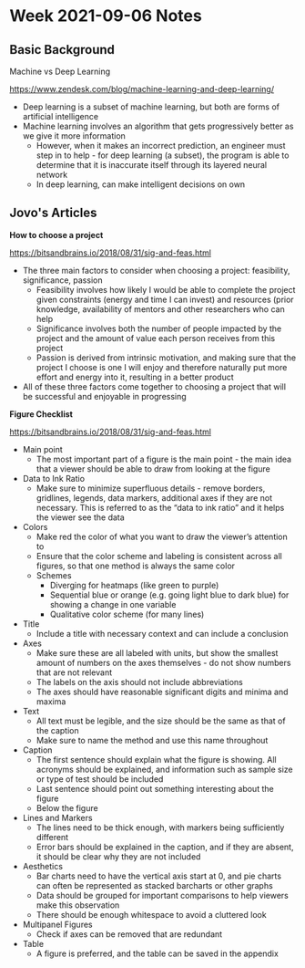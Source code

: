# Week 2021-09-06 Notes

## Basic Background
Machine vs Deep Learning

https://www.zendesk.com/blog/machine-learning-and-deep-learning/
- Deep learning is a subset of machine learning, but both are forms of artificial intelligence
- Machine learning involves an algorithm that gets progressively better as we give it more information
    - However, when it makes an incorrect prediction, an engineer must step in to help - for deep learning (a subset), the program is able to determine that it is inaccurate itself through its layered neural network
    - In deep learning, can make intelligent decisions on own

## Jovo's Articles
**How to choose a project**

https://bitsandbrains.io/2018/08/31/sig-and-feas.html
- The three main factors to consider when choosing a project: feasibility, significance, passion
    - Feasibility involves how likely I would be able to complete the project given constraints (energy and time I can invest) and resources (prior knowledge, availability of mentors and other researchers who can help
    - Significance involves both the number of people impacted by the project and the amount of value each person receives from this project
    - Passion is derived from intrinsic motivation, and making sure that the project I choose is one I will enjoy and therefore naturally put more effort and energy into it, resulting in a better product
- All of these three factors come together to choosing a project that will be successful and enjoyable in progressing

**Figure Checklist**

https://bitsandbrains.io/2018/08/31/sig-and-feas.html
- Main point 
    - The most important part of a figure is the main point - the main idea that a viewer should be able to draw from looking at the figure
- Data to Ink Ratio
    - Make sure to minimize superfluous details - remove borders, gridlines, legends, data markers, additional axes if they are not necessary. This is referred to as the “data to ink ratio” and it helps the viewer see the data
- Colors
    - Make red the color of what you want to draw the viewer’s attention to
    - Ensure that the color scheme and labeling is consistent across all figures, so that one method is always the same color
    - Schemes
        - Diverging for heatmaps (like green to purple)
        - Sequential blue or orange (e.g. going light blue to dark blue) for showing a change in one variable
        - Qualitative color scheme (for many lines)
- Title
    - Include a title with necessary context and can include a conclusion
- Axes
    - Make sure these are all labeled with units, but show the smallest amount of numbers on the axes themselves - do not show numbers that are not relevant
    - The labels on the axis should not include abbreviations
    - The axes should have reasonable significant digits and minima and maxima
- Text
    - All text must be legible, and the size should be the same as that of the caption
    - Make sure to name the method and use this name throughout
- Caption
    - The first sentence should explain what the figure is showing. All acronyms should be explained, and information such as sample size or type of test should be included
    - Last sentence should point out something interesting about the figure
    - Below the figure
- Lines and Markers
    - The lines need to be thick enough, with markers being sufficiently different 
    - Error bars should be explained in the caption, and if they are absent, it should be clear why they are not included
- Aesthetics
    - Bar charts need to have the vertical axis start at 0, and pie charts can often be represented as stacked barcharts or other graphs
    - Data should be grouped for important comparisons to help viewers make this observation 
    - There should be enough whitespace to avoid a cluttered look
- Multipanel Figures
    - Check if axes can be removed that are redundant
- Table
    - A figure is preferred, and the table can be saved in the appendix

